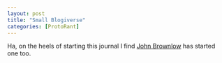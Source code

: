 ```yaml
---
layout: post
title: "Small Blogiverse"
categories: [ProtoRant]
---
```

Ha, on the heels of starting this journal I find <a href="http://www.johnbrownlow.com">John Brownlow</a> has started one too.
